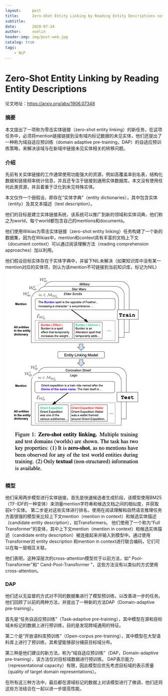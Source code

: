 ```yaml
---
layout:		post
title:		Zero-Shot Entity Linking by Reading Entity Descriptions note
subtitle:	
date:       2020-07-24
author:     xuelin
header-img: img/post-web.jpg
catalog: true
tags:
    - NLP
---
```


# Zero-Shot Entity Linking by Reading Entity Descriptions

论文地址：https://arxiv.org/abs/1906.07348

### 摘要

本文提出了一项称为零击实体链接（zero-shot entity linking）的新任务，在这项任务中，必须将mention链接链接到没有域内标记数据的未见实体，他们还提出了一种称为域自适应预训练（domain adaptive pre-training，DAP）的自适应预训练策略，来解决该域与在新域中链接未见实体相关的转移问题。

### 介绍

先前有关实体链接的工作通常使用功能强大的资源，例如高覆盖率别名表，结构化数据和链接频率统计信息，并且还专注于链接到通用实体数据库。本文没有使用任何此类资源，并且着重于泛化到未见特殊实体。

本文仅作一个弱假设，即存在“实体字典”（entity dictionaries），其中包含实体（entity）及其文本描述（test description）。

他们的目标是建立实体链接系统，该系统可以推广到新的领域和实体词典，他们称之为world，每个world都包含自己的mentions和documents。

他们使用Wikias为零击实体链接（zero-shot entity linking）任务构建了一个新的数据集，因为在Wikias中，mention和context具有丰富的文档上下文（document context）可以通过阅读理解方法（reading comprehension approaches）加以利用。

他们假设目标实体存在于实体字典中，并留下NIL未解决（如果知识库中没有某一mention对应的实体项，则认为该mention不可链接到当前知识库，标记为NIL）
![image-20200530154734548](/assets/image-20200530154734548.png)

### 模型
他们采用两步模型进行实体链接，首先是快速候选者生成阶段，该模型使用BM25（TF-IDF的一种变体）来测量mention字符串和候选文档之间的相似度，并获取前k个实体。
第二步是对这些实体进行排名，使用在阅读理解和自然语言推理任务方面很强的模型来比较上下文mention（mention in context）和候选实体描述（candidate entity description），如Transformers。
他们使用了一个称为“Full Transformer”的变体，其中上下文mention（mention in context）和候选实体描述（candidate entity description）被连接起来并输入到模型中。通过使用Transformer对 entity description 和mention in context进行联合编码，它们可以在每一层相互关联。

他们表明，这种深层次的cross-attention模型优于以前方法，如“ Pool-Transformer”和“ Cand-Pool-Transformer ”，这些方法没有以类似的方式使用cross-attention。

### DAP

他们还以无监督的方式对不同的数据集进行了模型预训练，以改善进一步的任务。他们回顾了以前的两种方法，并提出了一种新的方法DAP（Domain-adaptive pre-training）。

首先是“任务自适应预训练”（Task-adaptive pre-training），其中模型在源和目标域未标记的数据上进行预训练，目的是发现跨域通用的特征。

第二个是“开放语料库预训练”（Open-corpus pre-training），其中模型在大型语料库上进行了预训练，其希望能够部分捕获目标域分布。

第三种是他们建议的新方法，称为“域自适应预训练”（DAP，Domain-adaptive pre-training），该方法仅对目标域数据进行预训练。 DAP表示能力（representational capacity）有限，因此模型应优先考虑目标域的表示质量（quality of target domain representations）。

在所有这三种方法中，最后都在源域标记的数据上对该模型进行了微调，他们还将这些方法结合在一起以进一步提高性能。